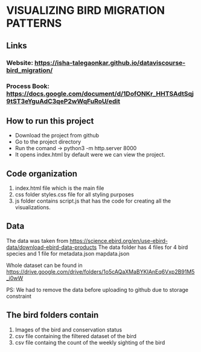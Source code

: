# VISUALIZING BIRD MIGRATION PATTERNS

## Links

### Website: https://isha-talegaonkar.github.io/dataviscourse-bird_migration/

### Process Book: https://docs.google.com/document/d/1DofONKr_HHTSAdtSqj9tST3eYguAdC3qeP2wWqFuRoU/edit

## How to run this project

* Download the project from github
* Go to the project directory
* Run the comand -> python3 -m http.server 8000
* It opens index.html by default were we can view the project.

## Code organization

1. index.html file which is the main file
2. css folder styles.css file for all styling purposes
3. js folder contains script.js that has the code for creating all the visualizations.

## Data

The data was taken from https://science.ebird.org/en/use-ebird-data/download-ebird-data-products
The data folder has 4 files for 4 bird species and 1 file for metadata.json mapdata.json

Whole dataset can be found in https://drive.google.com/drive/folders/1o5cAQaXMaBYKIAnEq6Vxp2B91M5_i0wW

PS: We had to remove the data before uploading to github due to storage constraint

## The bird folders contain

1. Images of the bird and conservation status
2. csv file containing the filtered dataset of the bird
3. csv file containg the count of the weekly sighting of the bird
